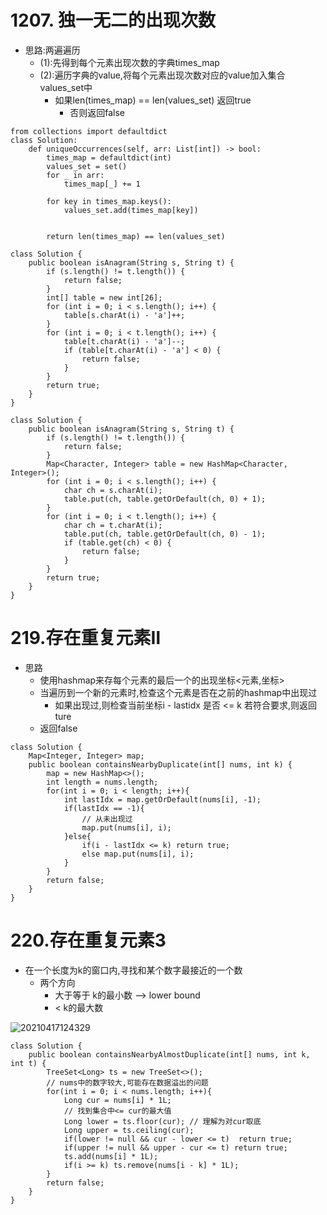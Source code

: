 
# 1207. 独一无二的出现次数
- 思路:两遍遍历
  - (1):先得到每个元素出现次数的字典times_map
  - (2):遍历字典的value,将每个元素出现次数对应的value加入集合values_set中
    - 如果len(times_map) == len(values_set) 返回true
      - 否则返回false
```
from collections import defaultdict
class Solution:
    def uniqueOccurrences(self, arr: List[int]) -> bool:
        times_map = defaultdict(int)
        values_set = set()
        for _ in arr:
            times_map[_] += 1
        
        for key in times_map.keys():
            values_set.add(times_map[key])
        

        return len(times_map) == len(values_set)
```

```
class Solution {
    public boolean isAnagram(String s, String t) {
        if (s.length() != t.length()) {
            return false;
        }
        int[] table = new int[26];
        for (int i = 0; i < s.length(); i++) {
            table[s.charAt(i) - 'a']++;
        }
        for (int i = 0; i < t.length(); i++) {
            table[t.charAt(i) - 'a']--;
            if (table[t.charAt(i) - 'a'] < 0) {
                return false;
            }
        }
        return true;
    }
}
```
```
class Solution {
    public boolean isAnagram(String s, String t) {
        if (s.length() != t.length()) {
            return false;
        }
        Map<Character, Integer> table = new HashMap<Character, Integer>();
        for (int i = 0; i < s.length(); i++) {
            char ch = s.charAt(i);
            table.put(ch, table.getOrDefault(ch, 0) + 1);
        }
        for (int i = 0; i < t.length(); i++) {
            char ch = t.charAt(i);
            table.put(ch, table.getOrDefault(ch, 0) - 1);
            if (table.get(ch) < 0) {
                return false;
            }
        }
        return true;
    }
}
```

# 219.存在重复元素Ⅱ

- 思路
  - 使用hashmap来存每个元素的最后一个的出现坐标<元素,坐标>
  - 当遍历到一个新的元素时,检查这个元素是否在之前的hashmap中出现过
    - 如果出现过,则检查当前坐标i - lastidx 是否 <= k 若符合要求,则返回ture
  - 返回false

```
class Solution {
    Map<Integer, Integer> map;
    public boolean containsNearbyDuplicate(int[] nums, int k) {
        map = new HashMap<>();
        int length = nums.length;
        for(int i = 0; i < length; i++){
            int lastIdx = map.getOrDefault(nums[i], -1);
            if(lastIdx == -1){
                // 从未出现过
                map.put(nums[i], i);
            }else{
                if(i - lastIdx <= k) return true;
                else map.put(nums[i], i);
            }
        }
        return false;
    }
}
``` 

# 220.存在重复元素3
- 在一个长度为k的窗口内,寻找和某个数字最接近的一个数
  - 两个方向 
    - 大于等于 k的最小数 --> lower bound
    - < k的最大数
  
![20210417124329](https://xiongshengyu-1256692535.cos.ap-beijing.myqcloud.com/photos/20210417124329.png)


```
class Solution {
    public boolean containsNearbyAlmostDuplicate(int[] nums, int k, int t) {
        TreeSet<Long> ts = new TreeSet<>(); 
        // nums中的数字较大,可能存在数据溢出的问题
        for(int i = 0; i < nums.length; i++){
            Long cur = nums[i] * 1L;
            // 找到集合中<= cur的最大值
            Long lower = ts.floor(cur); // 理解为对cur取底
            Long upper = ts.ceiling(cur);
            if(lower != null && cur - lower <= t)  return true;
            if(upper != null && upper - cur <= t) return true;
            ts.add(nums[i] * 1L);
            if(i >= k) ts.remove(nums[i - k] * 1L);
        }
        return false;
    }
}
```